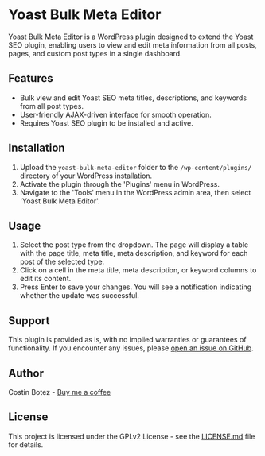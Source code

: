 # Yoast Bulk Meta Editor

Yoast Bulk Meta Editor is a WordPress plugin designed to extend the Yoast SEO plugin, enabling users to view and edit meta information from all posts, pages, and custom post types in a single dashboard.

## Features

- Bulk view and edit Yoast SEO meta titles, descriptions, and keywords from all post types.
- User-friendly AJAX-driven interface for smooth operation.
- Requires Yoast SEO plugin to be installed and active.

## Installation

1. Upload the `yoast-bulk-meta-editor` folder to the `/wp-content/plugins/` directory of your WordPress installation.
2. Activate the plugin through the 'Plugins' menu in WordPress.
3. Navigate to the 'Tools' menu in the WordPress admin area, then select 'Yoast Bulk Meta Editor'.

## Usage

1. Select the post type from the dropdown. The page will display a table with the page title, meta title, meta description, and keyword for each post of the selected type.
2. Click on a cell in the meta title, meta description, or keyword columns to edit its content.
3. Press Enter to save your changes. You will see a notification indicating whether the update was successful.

## Support

This plugin is provided as is, with no implied warranties or guarantees of functionality. If you encounter any issues, please [open an issue on GitHub](https://github.com/costibotez/yoast-bulk-meta-editor/issues).

## Author

Costin Botez - [Buy me a coffee](https://www.buymeacoffee.com/costinbotez)

## License

This project is licensed under the GPLv2 License - see the [LICENSE.md](LICENSE.md) file for details.
